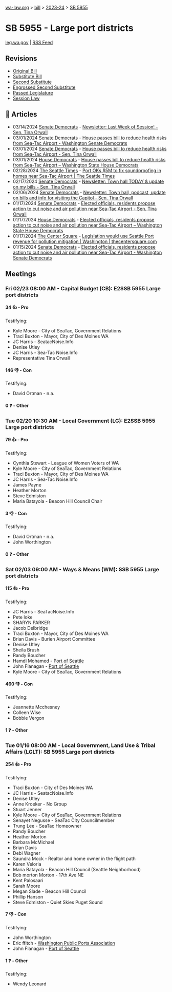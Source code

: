 [wa-law.org](/) > [bill](/bill/) > [2023-24](/bill/2023-24/) > [SB 5955](/bill/2023-24/sb/5955/)

# SB 5955 - Large port districts
[leg.wa.gov](https://app.leg.wa.gov/billsummary?BillNumber=5955&Year=2023&Initiative=false) | [RSS Feed](./rss.xml)

## Revisions
* [Original Bill](1/)
* [Substitute Bill](S/)
* [Second Substitute](S2/)
* [Engrossed Second Substitute](S2.E/)
* [Passed Legislature](S2.PL/)
* [Session Law](S2.SL/)

## 📰 Articles
* 03/14/2024 [Senate Democrats](/org/senate_democrats/) - [Newsletter: Last Week of Session! - Sen. Tina Orwall](https://senatedemocrats.wa.gov/orwall/2024/03/14/newsletter-last-week-of-session/#:~:text=SB%205955)
* 03/01/2024 [Senate Democrats](/org/senate_democrats/) - [House passes bill to reduce health risks from Sea-Tac Airport - Washington Senate Democrats](https://senatedemocrats.wa.gov/blog/2024/03/01/house-passes-bill-to-reduce-health-risks-from-sea-tac-airport/#:~:text=SB%205955)
* 03/01/2024 [Senate Democrats](/org/senate_democrats/) - [House passes bill to reduce health risks from Sea-Tac Airport - Sen. Tina Orwall](https://senatedemocrats.wa.gov/orwall/2024/03/01/house-passes-bill-to-reduce-health-risks-from-sea-tac-airport/#:~:text=SB%205955)
* 03/01/2024 [House Democrats](/org/house_democrats/) - [House passes bill to reduce health risks from Sea-Tac Airport – Washington State House Democrats](https://housedemocrats.wa.gov/blog/2024/03/01/house-passes-bill-to-reduce-health-risks-from-sea-tac-airport/#:~:text=SB%205955)
* 02/28/2024 [The Seattle Times](/org/the_seattle_times/) - [Port OKs $5M to fix soundproofing in homes near Sea-Tac Airport | The Seattle Times](https://www.seattletimes.com/seattle-news/politics/port-oks-5m-to-fix-soundproofing-in-homes-near-sea-tac-airport/#:~:text=SB%205955)
* 02/17/2024 [Senate Democrats](/org/senate_democrats/) - [Newsletter: Town hall TODAY & update on my bills - Sen. Tina Orwall](https://senatedemocrats.wa.gov/orwall/2024/02/17/newsletter-town-hall-today-update-on-my-bills/#:~:text=SB%205955)
* 02/06/2024 [Senate Democrats](/org/senate_democrats/) - [Newsletter: Town hall, podcast, update on bills and info for visiting the Capitol - Sen. Tina Orwall](https://senatedemocrats.wa.gov/orwall/2024/02/06/newsletter-town-hall-podcast-update-on-bills-and-info-for-visiting-the-capitol/#:~:text=SB%205955)
* 01/17/2024 [Senate Democrats](/org/senate_democrats/) - [Elected officials, residents propose action to cut noise and air pollution near Sea-Tac Airport - Sen. Tina Orwall](https://senatedemocrats.wa.gov/orwall/2024/01/17/elected-officials-residents-propose-action-to-cut-noise-and-air-pollution-near-sea-tac-airport/#:~:text=SB%205955)
* 01/17/2024 [House Democrats](/org/house_democrats/) - [Elected officials, residents propose action to cut noise and air pollution near Sea-Tac Airport – Washington State House Democrats](https://housedemocrats.wa.gov/blog/2024/01/17/elected-officials-residents-propose-action-to-cut-noise-and-air-pollution-near-sea-tac-airport/#:~:text=SB%205955)
* 01/17/2024 [The Center Square](/org/the_center_square/) - [Legislation would use Seattle Port revenue for pollution mitigation | Washington | thecentersquare.com](https://www.thecentersquare.com/washington/article_896d9216-b58d-11ee-b707-2f05aad421ae.html#:~:text=Senate%20Bill%205955)
* 01/15/2024 [Senate Democrats](/org/senate_democrats/) - [Elected officials, residents propose action to cut noise and air pollution near Sea-Tac Airport - Washington Senate Democrats](https://senatedemocrats.wa.gov/blog/2024/01/15/elected-officials-residents-propose-action-to-cut-noise-and-air-pollution-near-sea-tac-airport/#:~:text=SB%205955)

## Meetings
### Fri 02/23 08:00 AM - Capital Budget (CB): E2SSB 5955 Large port districts
#### 34 👍 - Pro
Testifying:
* Kyle Moore - City of SeaTac, Government Relations
* Traci Buxton - Mayor, City of Des Moines WA
* JC Harris - SeatacNoise.Info
* Denise Utley
* JC Harris - Sea-Tac Noise.Info
* Representative Tina Orwall

#### 146 👎 - Con
Testifying:
* David Ortman - n.a.

#### 0 ❓ - Other

### Tue 02/20 10:30 AM - Local Government (LG): E2SSB 5955 Large port districts
#### 79 👍 - Pro
Testifying:
* Cynthia Stewart - League of Women Voters of WA
* Kyle Moore - City of SeaTac, Government Relations
* Traci Buxton - Mayor, City of Des Moines WA
* JC Harris - Sea-Tac Noise.Info
* James Payne
* Heather Morton
* Steve Edmiston
* Maria Batayola - Beacon Hill Council Chair

#### 3 👎 - Con
Testifying:
* David Ortman - n.a.
* John Worthington

#### 0 ❓ - Other

### Sat 02/03 09:00 AM - Ways & Means (WM): SSB 5955 Large port districts
#### 115 👍 - Pro
Testifying:
* JC Harris - SeaTacNoise.Info
* Pete loke
* SHARYN PARKER
* Jacob Delbridge
* Traci Buxton - Mayor, City of Des Moines WA
* Brian Davis - Burien Airport Committee
* Denise Utley
* Sheila Brush
* Randy Boucher
* Hamdi Mohamed - [Port of Seattle](/org/port_of_seattle/)
* John Flanagan - [Port of Seattle](/org/port_of_seattle/)
* Kyle Moore - City of SeaTac, Government Relations

#### 460 👎 - Con
Testifying:
* Jeannette Mcchesney
* Colleen Wise
* Bobbie Vergon

#### 1 ❓ - Other

### Tue 01/16 08:00 AM - Local Government, Land Use & Tribal Affairs (LGLT): SB 5955 Large port districts
#### 254 👍 - Pro
Testifying:
* Traci Buxton - City of Des Moines WA
* JC Harris - SeatacNoise.Info
* Denise Utley
* Anne Kroeker - No Group
* Stuart Jenner
* Kyle Moore - City of SeaTac, Government Relations
* Senayet Negusse - SeaTac City Councilmember
* Trung Lee - SeaTac Homeowner
* Randy Boucher
* Heather Morton
* Barbara McMichael
* Brian Davis
* Debi Wagner
* Saundra Mock - Realtor and home owner in the flight path
* Karen Veloria
* Maria Batayola - Beacon Hill Council (Seattle Neighborhood)
* Bob morton Morton - 17th Ave NE
* Kent Palosaari
* Sarah Moore
* Megan Slade - Beacon Hill Council
* Phillip Hanson
* Steve Edmiston - Quiet Skies Puget Sound

#### 7 👎 - Con
Testifying:
* John Worthington
* Eric ffitch - [Washington Public Ports Association](/org/washington_public_ports_association/)
* John Flanagan - [Port of Seattle](/org/port_of_seattle/)

#### 1 ❓ - Other
Testifying:
* Wendy Leonard
